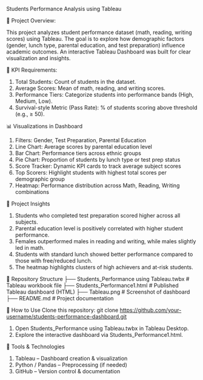 Students Performance Analysis using Tableau

📌 Project Overview:

This project analyzes student performance dataset (math, reading, writing scores) using Tableau.
The goal is to explore how demographic factors (gender, lunch type, parental education, and test preparation) influence academic outcomes.
An interactive Tableau Dashboard was built for clear visualization and insights.

🎯 KPI Requirements:

1. Total Students: Count of students in the dataset.
2. Average Scores: Mean of math, reading, and writing scores.
3. Performance Tiers: Categorize students into performance bands (High, Medium, Low).
4. Survival-style Metric (Pass Rate): % of students scoring above threshold (e.g., ≥ 50).

📊 Visualizations in Dashboard

1. Filters: Gender, Test Preparation, Parental Education
2. Line Chart: Average scores by parental education level
3. Bar Chart: Performance tiers across ethnic groups
4. Pie Chart: Proportion of students by lunch type or test prep status
5. Score Tracker: Dynamic KPI cards to track average subject scores
6. Top Scorers: Highlight students with highest total scores per demographic group
7. Heatmap: Performance distribution across Math, Reading, Writing combinations

🔎 Project Insights

1. Students who completed test preparation scored higher across all subjects.
2. Parental education level is positively correlated with higher student performance.
3. Females outperformed males in reading and writing, while males slightly led in math.
4. Students with standard lunch showed better performance compared to those with free/reduced lunch.
5. The heatmap highlights clusters of high achievers and at-risk students.

📂 Repository Structure
├── Students_Performance using Tableau.twbx   # Tableau workbook file
├── Students_Performance1.html                # Published Tableau dashboard (HTML)
├── Tableau.png                               # Screenshot of dashboard
├── README.md                                 # Project documentation

🚀 How to Use
Clone this repository: git clone https://github.com/your-username/students-performance-dashboard.git

1. Open Students_Performance using Tableau.twbx in Tableau Desktop.
2. Explore the interactive dashboard via Students_Performance1.html.

📌 Tools & Technologies
1. Tableau – Dashboard creation & visualization
2. Python / Pandas – Preprocessing (if needed)
3. GitHub – Version control & documentation
